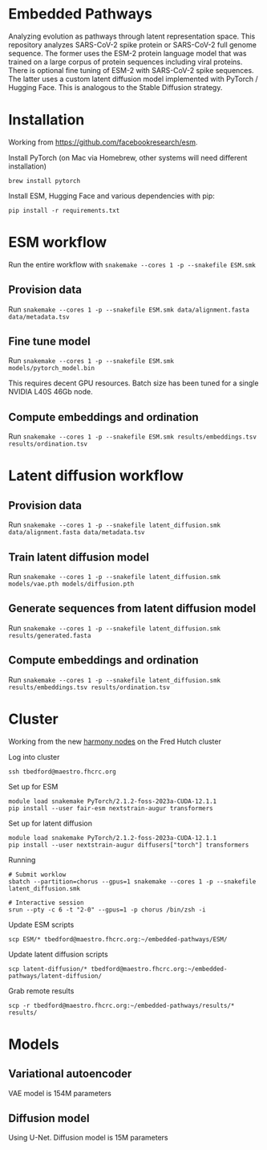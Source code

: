 # Embedded Pathways

Analyzing evolution as pathways through latent representation space. This
repository analyzes SARS-CoV-2 spike protein or SARS-CoV-2 full genome sequence.
The former uses the ESM-2 protein language model that was trained on a large
corpus of protein sequences including viral proteins. There is optional fine
tuning of ESM-2 with SARS-CoV-2 spike sequences. The latter uses a custom latent
diffusion model implemented with PyTorch / Hugging Face. This is analogous to
the Stable Diffusion strategy.

# Installation

Working from https://github.com/facebookresearch/esm.

Install PyTorch (on Mac via Homebrew, other systems will need different installation)
```
brew install pytorch
```

Install ESM, Hugging Face and various dependencies with pip:

```
pip install -r requirements.txt
```

# ESM workflow

Run the entire workflow with `snakemake --cores 1 -p --snakefile ESM.smk`

## Provision data

Run `snakemake --cores 1 -p --snakefile ESM.smk data/alignment.fasta data/metadata.tsv`

## Fine tune model

Run `snakemake --cores 1 -p --snakefile ESM.smk models/pytorch_model.bin`

This requires decent GPU resources. Batch size has been tuned for a single NVIDIA L40S 46Gb node.

## Compute embeddings and ordination

Run `snakemake --cores 1 -p --snakefile ESM.smk results/embeddings.tsv results/ordination.tsv`

# Latent diffusion workflow

## Provision data

Run `snakemake --cores 1 -p --snakefile latent_diffusion.smk data/alignment.fasta data/metadata.tsv`

## Train latent diffusion model

Run `snakemake --cores 1 -p --snakefile latent_diffusion.smk models/vae.pth models/diffusion.pth`

## Generate sequences from latent diffusion model

Run `snakemake --cores 1 -p --snakefile latent_diffusion.smk results/generated.fasta`

## Compute embeddings and ordination

Run `snakemake --cores 1 -p --snakefile latent_diffusion.smk results/embeddings.tsv results/ordination.tsv`

# Cluster

Working from the new [harmony nodes](https://sciwiki.fredhutch.org/scicompannounce/2024-11-17-new-harmony-gpu-nodes/) on the Fred Hutch cluster

Log into cluster
```
ssh tbedford@maestro.fhcrc.org
```

Set up for ESM
```
module load snakemake PyTorch/2.1.2-foss-2023a-CUDA-12.1.1
pip install --user fair-esm nextstrain-augur transformers
```

Set up for latent diffusion
```
module load snakemake PyTorch/2.1.2-foss-2023a-CUDA-12.1.1
pip install --user nextstrain-augur diffusers["torch"] transformers
```

Running
```
# Submit worklow
sbatch --partition=chorus --gpus=1 snakemake --cores 1 -p --snakefile latent_diffusion.smk

# Interactive session
srun --pty -c 6 -t "2-0" --gpus=1 -p chorus /bin/zsh -i
```

Update ESM scripts
```
scp ESM/* tbedford@maestro.fhcrc.org:~/embedded-pathways/ESM/
```

Update latent diffusion scripts
```
scp latent-diffusion/* tbedford@maestro.fhcrc.org:~/embedded-pathways/latent-diffusion/
```

Grab remote results
```
scp -r tbedford@maestro.fhcrc.org:~/embedded-pathways/results/* results/
```

# Models

## Variational autoencoder

VAE model is 154M parameters

## Diffusion model

Using U-Net. Diffusion model is 15M parameters
